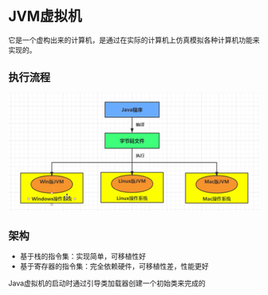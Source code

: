 # JVM虚拟机

它是一个虚构出来的计算机，是通过在实际的计算机上仿真模拟各种计算机功能来实现的。

## 执行流程

![jvm](../assets/jvm.png)

## 架构

- 基于栈的指令集：实现简单，可移植性好
- 基于寄存器的指令集：完全依赖硬件，可移植性差，性能更好

Java虚拟机的启动时通过引导类加载器创建一个初始类来完成的


